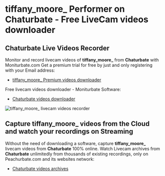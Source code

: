 # tiffany_moore_ Performer on Chaturbate - Free LiveCam videos downloader

## Chaturbate Live Videos Recorder

Monitor and record livecam videos of **tiffany_moore_** from **Chaturbate** with Moniturbate.com
Get a premium trial for free by just and only registering with your Email address:
* [tiffany_moore_ Premium videos downloader](https://moniturbate.com/request-demo-licence-key.html)

Free livecam videos downloader - Moniturbate Software:
* [Chaturbate videos downloader](https://moniturbate.com/moniturbate-download-software.html)

![tiffany_moore_ livecam videos recorder](https://peachurnet.com/templates/moniturbate-software.png)


## Capture tiffany_moore_ videos from the Cloud and watch your recordings on Streaming

Without the need of downloading a software, capture **tiffany_moore_** livecam videos from **Chaturbate** 100% online.
Watch Livecam archives from **Chaturbate** unlimitedly from thousands of existing recordings, only on Peachurbate.com and its websites network:
* [Chaturbate videos archives](https://peachurnet.com/)